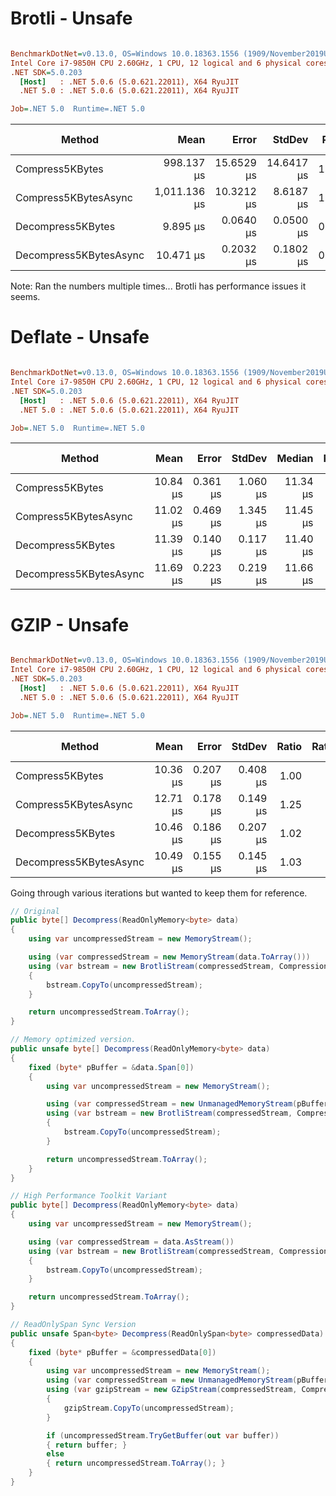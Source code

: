 ﻿# Brotli - Unsafe
``` ini

BenchmarkDotNet=v0.13.0, OS=Windows 10.0.18363.1556 (1909/November2019Update/19H2)
Intel Core i7-9850H CPU 2.60GHz, 1 CPU, 12 logical and 6 physical cores
.NET SDK=5.0.203
  [Host]   : .NET 5.0.6 (5.0.621.22011), X64 RyuJIT
  .NET 5.0 : .NET 5.0.6 (5.0.621.22011), X64 RyuJIT

Job=.NET 5.0  Runtime=.NET 5.0  

```
|                 Method |         Mean |      Error |     StdDev | Ratio | RatioSD |  Gen 0 |  Gen 1 | Gen 2 | Allocated |
|----------------------- |-------------:|-----------:|-----------:|------:|--------:|-------:|-------:|------:|----------:|
|        Compress5KBytes |   998.137 μs | 15.6529 μs | 14.6417 μs | 1.000 |    0.00 |      - |      - |     - |     529 B |
|   Compress5KBytesAsync | 1,011.136 μs | 10.3212 μs |  8.6187 μs | 1.014 |    0.02 |      - |      - |     - |     601 B |
|      Decompress5KBytes |     9.895 μs |  0.0640 μs |  0.0500 μs | 0.010 |    0.00 | 1.6327 | 0.0305 |     - |  10,328 B |
| Decompress5KBytesAsync |    10.471 μs |  0.2032 μs |  0.1802 μs | 0.010 |    0.00 | 1.6479 | 0.0305 |     - |  10,432 B |

Note: Ran the numbers multiple times... Brotli has performance issues it seems.



# Deflate - Unsafe
``` ini

BenchmarkDotNet=v0.13.0, OS=Windows 10.0.18363.1556 (1909/November2019Update/19H2)
Intel Core i7-9850H CPU 2.60GHz, 1 CPU, 12 logical and 6 physical cores
.NET SDK=5.0.203
  [Host]   : .NET 5.0.6 (5.0.621.22011), X64 RyuJIT
  .NET 5.0 : .NET 5.0.6 (5.0.621.22011), X64 RyuJIT

Job=.NET 5.0  Runtime=.NET 5.0  

```
|                 Method |     Mean |    Error |   StdDev |   Median | Ratio | RatioSD |  Gen 0 |  Gen 1 | Gen 2 | Allocated |
|----------------------- |---------:|---------:|---------:|---------:|------:|--------:|-------:|-------:|------:|----------:|
|        Compress5KBytes | 10.84 μs | 0.361 μs | 1.060 μs | 11.34 μs |  1.00 |    0.00 | 0.0916 |      - |     - |     608 B |
|   Compress5KBytesAsync | 11.02 μs | 0.469 μs | 1.345 μs | 11.45 μs |  1.02 |    0.11 | 0.1068 |      - |     - |     680 B |
|      Decompress5KBytes | 11.39 μs | 0.140 μs | 0.117 μs | 11.40 μs |  1.21 |    0.12 | 1.6632 | 0.0305 |     - |  10,464 B |
| Decompress5KBytesAsync | 11.69 μs | 0.223 μs | 0.219 μs | 11.66 μs |  1.23 |    0.14 | 1.6785 | 0.0305 |     - |  10,568 B |



# GZIP - Unsafe
``` ini

BenchmarkDotNet=v0.13.0, OS=Windows 10.0.18363.1556 (1909/November2019Update/19H2)
Intel Core i7-9850H CPU 2.60GHz, 1 CPU, 12 logical and 6 physical cores
.NET SDK=5.0.203
  [Host]   : .NET 5.0.6 (5.0.621.22011), X64 RyuJIT
  .NET 5.0 : .NET 5.0.6 (5.0.621.22011), X64 RyuJIT

Job=.NET 5.0  Runtime=.NET 5.0  

```
|                 Method |     Mean |    Error |   StdDev | Ratio | RatioSD |  Gen 0 |  Gen 1 | Gen 2 | Allocated |
|----------------------- |---------:|---------:|---------:|------:|--------:|-------:|-------:|------:|----------:|
|        Compress5KBytes | 10.36 μs | 0.207 μs | 0.408 μs |  1.00 |    0.00 | 0.0916 |      - |     - |     664 B |
|   Compress5KBytesAsync | 12.71 μs | 0.178 μs | 0.149 μs |  1.25 |    0.11 | 0.1068 |      - |     - |     736 B |
|      Decompress5KBytes | 10.46 μs | 0.186 μs | 0.207 μs |  1.02 |    0.07 | 1.6632 | 0.0305 |     - |  10,496 B |
| Decompress5KBytesAsync | 10.49 μs | 0.155 μs | 0.145 μs |  1.03 |    0.07 | 1.6785 | 0.0305 |     - |  10,624 B |



Going through various iterations but wanted to keep them for reference.
```csharp
// Original
public byte[] Decompress(ReadOnlyMemory<byte> data)
{
    using var uncompressedStream = new MemoryStream();

    using (var compressedStream = new MemoryStream(data.ToArray()))
    using (var bstream = new BrotliStream(compressedStream, CompressionMode.Decompress, false))
    {
        bstream.CopyTo(uncompressedStream);
    }

    return uncompressedStream.ToArray();
}

// Memory optimized version.
public unsafe byte[] Decompress(ReadOnlyMemory<byte> data)
{
    fixed (byte* pBuffer = &data.Span[0])
    {
        using var uncompressedStream = new MemoryStream();

        using (var compressedStream = new UnmanagedMemoryStream(pBuffer, data.Length))
        using (var bstream = new BrotliStream(compressedStream, CompressionMode.Decompress, false))
        {
            bstream.CopyTo(uncompressedStream);
        }

        return uncompressedStream.ToArray();
    }
}

// High Performance Toolkit Variant
public byte[] Decompress(ReadOnlyMemory<byte> data)
{
    using var uncompressedStream = new MemoryStream();

    using (var compressedStream = data.AsStream())
    using (var bstream = new BrotliStream(compressedStream, CompressionMode.Decompress, false))
    {
        bstream.CopyTo(uncompressedStream);
    }

    return uncompressedStream.ToArray();
}

// ReadOnlySpan Sync Version
public unsafe Span<byte> Decompress(ReadOnlySpan<byte> compressedData)
{
    fixed (byte* pBuffer = &compressedData[0])
    {
        using var uncompressedStream = new MemoryStream();
        using (var compressedStream = new UnmanagedMemoryStream(pBuffer, compressedData.Length))
        using (var gzipStream = new GZipStream(compressedStream, CompressionMode.Decompress, false))
        {
            gzipStream.CopyTo(uncompressedStream);
        }

        if (uncompressedStream.TryGetBuffer(out var buffer))
        { return buffer; }
        else
        { return uncompressedStream.ToArray(); }
    }
}
```